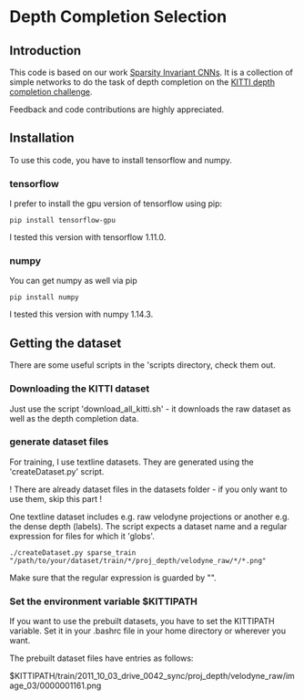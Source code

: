 # Depth Completion Selection

## Introduction

This code is based on our work [Sparsity Invariant CNNs](https://arxiv.org/pdf/1708.06500.pdf).
It is a collection of simple networks to do the task of depth completion on the [KITTI depth completion challenge](http://www.cvlibs.net/datasets/kitti/eval_depth.php?benchmark=depth_completion).

Feedback and code contributions are highly appreciated.

## Installation

To use this code, you have to install tensorflow and numpy. 

### tensorflow
I prefer to install the gpu version of tensorflow using pip:
```
pip install tensorflow-gpu
```

I tested this version with tensorflow 1.11.0.

### numpy
You can get numpy as well via pip
```
pip install numpy
```

I tested this version with numpy 1.14.3.


## Getting the dataset
There are some useful scripts in the 'scripts directory, check them out.

### Downloading the KITTI dataset
Just use the script 'download_all_kitti.sh' - it downloads the raw dataset as well as the depth completion data.

### generate dataset files
For training, I use textline datasets. They are generated using the 'createDataset.py' script.

! There are already dataset files in the datasets folder - if you only want to use them, skip this part !

One textline dataset includes e.g. raw velodyne projections or another e.g. the dense depth (labels).
The script expects a dataset name and a regular expression for files for which it 'globs'.

```
./createDataset.py sparse_train "/path/to/your/dataset/train/*/proj_depth/velodyne_raw/*/*.png"
```

Make sure that the regular expression is guarded by "".

### Set the environment variable $KITTIPATH
If you want to use the prebuilt datasets, you have to set the KITTIPATH variable.
Set it in your .bashrc file in your home directory or wherever you want.

The prebuilt dataset files have entries as follows:

$KITTIPATH/train/2011_10_03_drive_0042_sync/proj_depth/velodyne_raw/image_03/0000001161.png